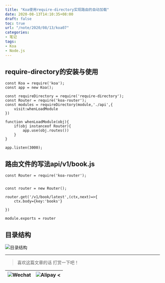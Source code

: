 ```yaml
---
title: "Koa使用require-directory实现路由的自动加载"
date: 2020-08-13T14:10:35+08:00
draft: false
toc: true
url: "/note/2020/08/13/koa07"
categories: 
- 笔记
tags: 
- Koa
- Node.js
---
```

## require-directory的安装与使用
```
const Koa = require('koa');
const app = new Koa();

const requireDirectory = require('require-directory');
const Router = require('koa-router');
const modules = requireDirectory(module,'./api',{
    visit:whenLoadModule
})

function whenLoadModule(obj){
    if(obj instanceof Router){
        app.use(obj.routes())
    }
}

app.listen(3000);
```
## 路由文件的写法api/v1/book.js
```
const Router = require('koa-router');


const router = new Router();

router.get('/v1/book/latest',(ctx,next)=>{
    ctx.body={key:'books'}
    
})

module.exports = router
```
## 目录结构
![目录结构](/images/note/202008131416.png)

___
> 喜欢这篇文章的话 打赏一下吧！ 

| ![Wechat](/images/pay/eb05acdaec967.png)  | ![Alipay <](/images/pay/0831de845.png) |
| --------   | -----:  |